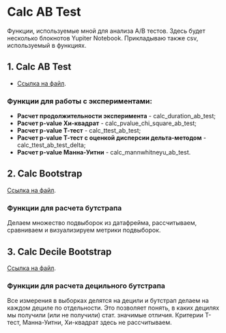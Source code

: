 # Calc AB Test
Функции, используемые мной для анализа A/B тестов.
Здесь будет несколько блокнотов Yupiter Notebook. Прикладываю также csv, используемый в функциях.
## 1. Calc AB Test
- [Ссылка на файл](https://github.com/a-efimov/Calc-AB-Test/blob/main/Calc%20AB%20Test.ipynb).
### Функции для работы с экспериментами:
- **Расчет продолжительности эксперимента** - calc_duration_ab_test;
- **Расчет p-value Хи-квадрат** - calc_pvalue_chi_square_ab_test;
- **Расчет p-value Т-тест** - calc_ttest_ab_test;
- **Расчет p-value Т-тест c оценкой дисперсии дельта-методом** - calc_ttest_ab_test_delta;
- **Расчет p-value Манна-Уитни** - calc_mannwhitneyu_ab_test.
## 2. Calc Bootstrap
[Ссылка на файл](https://github.com/a-efimov/Calc-AB-Test/blob/main/Calc%20Bootstrap.ipynb).
### Функции для расчета бутстрапа
Делаем множество подвыборок из датафрейма, рассчитываем, сравниваем и визуализируем метрики подвыборок.
## 3. Calc Decile Bootstrap
[Ссылка на файл](https://github.com/a-efimov/Calc-AB-Test/blob/main/Calc%20Decile%20Bootstrap.ipynb).
### Функции для расчета децильного бутстрапа
Все измерения в выборках делятся на децили и бутстрап делаем на каждом дециле по отдельности. Это позволяет понять, в каких децилях мы получили (или не получили) стат. значимые отличия.
Критерии Т-тест, Манна-Уитни, Хи-квадрат здесь не рассчитываем.
